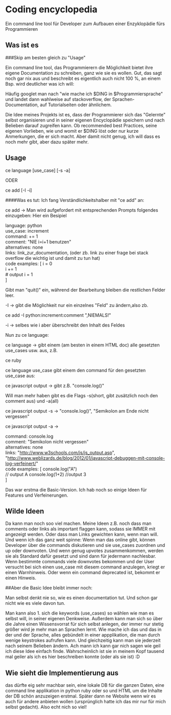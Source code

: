 # Coding encyclopedia
  
Ein command line tool für Developer zum Aufbauen einer Enzyklopädie fürs Programmieren
## Was ist es  
  
###Skip am besten gleich zu "Usage"

Ein command line tool, das Programmierern die Möglichkeit bietet ihre eigene Documentation zu schreiben, ganz wie sie es wollen.
Gut, das sagt noch gar nix aus und beschreibt es eigentlich auch nicht 100 %, an einem Bsp. wird deutlicher was ich will:  
  
Häufig googlet man nach "wie mache ich $DING in $Programmiersprache" und landet dann wahlweise auf stackoverflow, der Sprachen-Documentation, auf Tutorialseiten oder ähnlichem.   

Die Idee meines Projekts ist es, dass der Programmierer sich das "Gelernte" selbst organisieren und in seiner eigenen Encyclopädie speichern und nach Belieben darauf zugreifen kann. Ob recommended best Practices, seine eigenen Vorlieben, wie und womit er $DING löst oder nur kurze Anmerkungen, die er sich macht. Aber damit nicht genug, ich will dass es noch mehr gibt, aber dazu später mehr.  
  
## Usage   
  
ce language [use_case] [-s -a]   
  
ODER  
  
ce add [-I -i]  
  

####Was es tut:
Ich fang Verständlichkeitshalber mit "ce add" an:  
  
ce add -> Man wird aufgefordert mit entsprechenden Prompts folgendes einzugeben:
Hier ein Besipiel  
  				
language:	        python  
use_case: 	increment  
command: 	+= 1  
comment:	"NIE i=i+1 benutzen"  
alternatives:	none  
links:		link_zur_documentation, (oder zb. link zu einer frage bei stack overflow die wichtig ist und damit zu tun hat)  
code examples:	[
					i = 0     
					i += 1  
					# output i = 1  
				]

Gibt man "quit()" ein, während der Bearbeitung bleiben die restlichen Felder leer.  

-I -> gibt die Möglichkeit nur ein einzelnes "Feld" zu ändern,also zb.  

ce add -I python:increment:comment ",NIEMALS!"
  
-i -> selbes wie i aber überschreibt den Inhalt des Feldes  
  


Nun zu ce language:
  

ce language -> gibt einem (am besten in einem HTML doc) alle gesetzten use_cases usw. aus, z.B.

ce ruby 

  
ce language use_case gibt einem den command für den gesetzten use_case aus:
  
ce javascript output -> gibt z.B. "console.log()"  

Will man mehr haben gibt es die Flags -s(short, gibt zusätzlich noch den comment aus) und -a(all)

ce javascript output -s -> "console.log()", "Semikolon am Ende nicht vergessen"

ce javascript output -a ->

command: 	console.log  
comment:	"Semikolon nicht vergessen"    
alternatives:	  none  
links:		"http://www.w3schools.com/js/js_output.asp",   "http://www.weblizards.de/blog/2012/01/javascript-debuggen-mit-console-log-verfeinert/"  
code examples:	[
					console.log("A")  
					// output A
					console.log(1+2)
					//output 3  
				]  


Das war erstma die Basic-Version. Ich hab noch so einige Ideen für Features und Verfeinerungen. 

## Wilde Ideen
Da kann man noch soo viel machen. Meine Ideen z.B. noch dass man comments oder links als important flaggen kann, sodass sie IMMER mit angezeigt werden. Oder dass man Links gewichten kann, wenn man will.  Und wenn ich das ganz weit spinne: Wenn man das online gibt, können Developer über die commands diskutieren und sie use_cases zuordnen und up oder downvoten. Und wenn genug upvotes zusammenkommen, werden sie als Standard dafür gesetzt und sind dann für jedermann nachlesbar. Wenn bestimmte commands viele downvotes bekommen und der User versucht bei sich einen use_case mit diesem command anzulegen, kriegt er einen Warnhinweis. Oder wenn ein command deprecated ist, bekommt er einen Hinweis.    

##Aber die Basic Idee bleibt immer noch:

Man selbst denkt nie so, wie es einen documentation tut. Und schon gar nicht wie es viele davon tun. 

Man kann also 1. sich die keywords (use_cases) so wählen wie man es selbst will, in seiner eigenen Denkweise. Außerdem kann man sich so über die Jahre einen Wissensvorrat für sich selbst anlegen, der immer nur stetig größer wird je mehr man an Sprachen lernt. Wie mache ich das und das in der und der Sprache, alles gebündelt in einer appplikation, die man durch wenige keystrokes aufrufen kann. Und gleichzeitig kann man sie jederzeit nach seinem Belieben ändern. Ach mann ich kann gar nich sagen wie geil ich diese Idee einfach finde. Wahrscheinlich ist sie in meinem Kopf tausend mal geiler als ich es hier beschreiben konnte (oder als sie ist) :D

## Wie sieht die Implementierung aus
das dürfte eig sehr machbar sein, eine lokale DB für die ganzen Daten, eine command line applikation in python ruby oder so und HTML um die Inhalte der DB schön anzuzeigen erstmal. Später dann ne Website wenn wir es auch für andere anbieten wollen (ursprünglich hatte ich das mir nur für mich selbst gedacht). Also echt nich so viel!